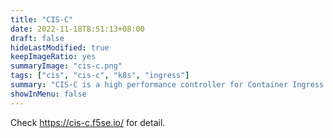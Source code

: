```yaml
---
title: "CIS-C"
date: 2022-11-18T8:51:13+08:00
draft: false
hideLastModified: true
keepImageRatio: yes
summaryImage: "cis-c.png"
tags: ["cis", "cis-c", "k8s", "ingress"]
summary: "CIS-C is a high performance controller for Container Ingress Services"
showInMenu: false
---
```


Check https://cis-c.f5se.io/ for detail.
